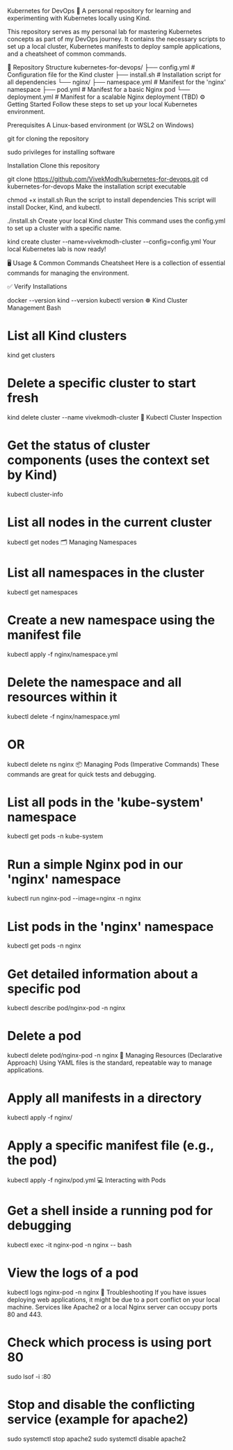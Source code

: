 Kubernetes for DevOps 🚀
A personal repository for learning and experimenting with Kubernetes locally using Kind.

This repository serves as my personal lab for mastering Kubernetes concepts as part of my DevOps journey. It contains the necessary scripts to set up a local cluster, Kubernetes manifests to deploy sample applications, and a cheatsheet of common commands.

📂 Repository Structure
kubernetes-for-devops/
├── config.yml          # Configuration file for the Kind cluster
├── install.sh          # Installation script for all dependencies
└── nginx/
    ├── namespace.yml   # Manifest for the 'nginx' namespace
    ├── pod.yml         # Manifest for a basic Nginx pod
    └── deployment.yml  # Manifest for a scalable Nginx deployment (TBD)
⚙️ Getting Started
Follow these steps to set up your local Kubernetes environment.

Prerequisites
A Linux-based environment (or WSL2 on Windows)

git for cloning the repository

sudo privileges for installing software

Installation
Clone this repository


git clone https://github.com/VivekModh/kubernetes-for-devops.git
cd kubernetes-for-devops
Make the installation script executable

chmod +x install.sh
Run the script to install dependencies
This script will install Docker, Kind, and kubectl.


./install.sh
Create your local Kind cluster
This command uses the config.yml to set up a cluster with a specific name.


kind create cluster --name=vivekmodh-cluster --config=config.yml
Your local Kubernetes lab is now ready!

🖥️ Usage & Common Commands Cheatsheet
Here is a collection of essential commands for managing the environment.

✅ Verify Installations

docker --version
kind --version
kubectl version
☸️ Kind Cluster Management
Bash

# List all Kind clusters
kind get clusters

# Delete a specific cluster to start fresh
kind delete cluster --name vivekmodh-cluster
🔎 Kubectl Cluster Inspection

# Get the status of cluster components (uses the context set by Kind)
kubectl cluster-info

# List all nodes in the current cluster
kubectl get nodes
🗂️ Managing Namespaces

# List all namespaces in the cluster
kubectl get namespaces

# Create a new namespace using the manifest file
kubectl apply -f nginx/namespace.yml

# Delete the namespace and all resources within it
kubectl delete -f nginx/namespace.yml
# OR
kubectl delete ns nginx
📦 Managing Pods (Imperative Commands)
These commands are great for quick tests and debugging.


# List all pods in the 'kube-system' namespace
kubectl get pods -n kube-system

# Run a simple Nginx pod in our 'nginx' namespace
kubectl run nginx-pod --image=nginx -n nginx

# List pods in the 'nginx' namespace
kubectl get pods -n nginx

# Get detailed information about a specific pod
kubectl describe pod/nginx-pod -n nginx

# Delete a pod
kubectl delete pod/nginx-pod -n nginx
📄 Managing Resources (Declarative Approach)
Using YAML files is the standard, repeatable way to manage applications.


# Apply all manifests in a directory
kubectl apply -f nginx/

# Apply a specific manifest file (e.g., the pod)
kubectl apply -f nginx/pod.yml
💻 Interacting with Pods

# Get a shell inside a running pod for debugging
kubectl exec -it nginx-pod -n nginx -- bash

# View the logs of a pod
kubectl logs nginx-pod -n nginx
🛑 Troubleshooting
If you have issues deploying web applications, it might be due to a port conflict on your local machine. Services like Apache2 or a local Nginx server can occupy ports 80 and 443.


# Check which process is using port 80
sudo lsof -i :80

# Stop and disable the conflicting service (example for apache2)
sudo systemctl stop apache2
sudo systemctl disable apache2
